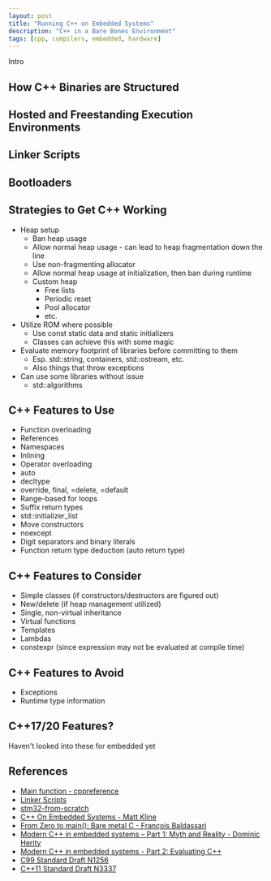 ```yaml
---
layout: post
title: "Running C++ on Embedded Systems"
description: "C++ in a Bare Bones Environment"
tags: [cpp, compilers, embedded, hardware]
---
```


Intro

## How C++ Binaries are Structured

## Hosted and Freestanding Execution Environments

## Linker Scripts

## Bootloaders

## Strategies to Get C++ Working
* Heap setup
    * Ban heap usage
    * Allow normal heap usage - can lead to heap fragmentation down the line
    * Use non-fragmenting allocator
    * Allow normal heap usage at initialization, then ban during runtime
    * Custom heap
        * Free lists
        * Periodic reset
        * Pool allocator
        * etc.
* Utilize ROM where possible
    * Use const static data and static initializers
    * Classes can achieve this with some magic
* Evaluate memory footprint of libraries before committing to them
    * Esp. std::string, containers, std::ostream, etc.
    * Also things that throw exceptions
* Can use some libraries without issue
    * std::algorithms

## C++ Features to Use
* Function overloading
* References
* Namespaces
* Inlining
* Operator overloading
* auto
* decltype
* override, final, =delete, =default
* Range-based for loops
* Suffix return types
* std::initializer_list
* Move constructors
* noexcept
* Digit separators and binary literals
* Function return type deduction (auto return type)

## C++ Features to Consider
* Simple classes (if constructors/destructors are figured out)
* New/delete (if heap management utilized)
* Single, non-virtual inheritance
* Virtual functions
* Templates
* Lambdas
* constexpr (since expression may not be evaluated at compile time)

## C++ Features to Avoid
* Exceptions
* Runtime type information

## C++17/20 Features?
Haven't looked into these for embedded yet

## References
* [Main function - cppreference](https://en.cppreference.com/w/cpp/language/main_function)
* [Linker Scripts](https://sourceware.org/binutils/docs/ld/Scripts.html#Scripts)
* [stm32-from-scratch](https://github.com/textshell/stm32-from-scratch)
* [C++ On Embedded Systems - Matt Kline](https://bitbashing.io/embedded-cpp.html)
* [From Zero to main(): Bare metal C - François Baldassari](https://interrupt.memfault.com/blog/zero-to-main-1)
* [Modern C++ in embedded systems – Part 1: Myth and Reality - Dominic Herity](https://www.embedded.com/modern-c-in-embedded-systems-part-1-myth-and-reality/)
* [Modern C++ in embedded systems - Part 2: Evaluating C++](https://www.embedded.com/modern-c-embedded-systems-part-2-evaluating-c/)
* [C99 Standard Draft N1256](http://www.open-std.org/jtc1/sc22/wg14/www/docs/n1256.pdf)
* [C++11 Standard Draft N3337](http://www.open-std.org/jtc1/sc22/wg21/docs/papers/2012/n3337.pdf)
